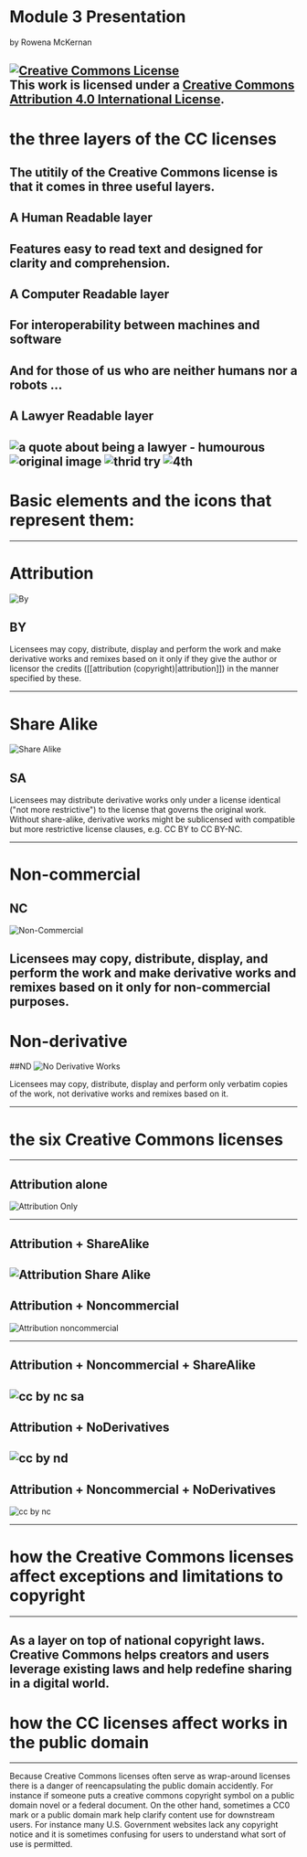 # Module 3 Presentation

by Rowena McKernan

<a rel="license" href="http://creativecommons.org/licenses/by/4.0/"><img alt="Creative Commons License" style="border-width:0" src="https://i.creativecommons.org/l/by/4.0/88x31.png" /></a><br />This work is licensed under a <a rel="license" href="http://creativecommons.org/licenses/by/4.0/">Creative Commons Attribution 4.0 International License</a>.
---

# the three layers of the CC licenses

The utitily of the Creative Commons license is that it comes in three useful layers.
---

## A Human Readable layer
Features easy to read text and designed for clarity and comprehension.
---
## A Computer Readable layer
For interoperability between machines and software
---
And for those of us who are neither humans nor a robots ...
---
## A Lawyer Readable layer
![a quote about being a lawyer - humourous](Presentations/CertificateCC/Mod3/Awesome-Facebook-Status-32064-statusmind.jpg)
![original image](http://statusmind.com/images/2014/02/Awesome-Facebook-Status-32064-statusmind.com.jpg)
![thrid try](https://github.com/WhatLibrarian/Presentations/blob/master/CertificateCC/Mod3/Awesome-Facebook-Status-32064-statusmind.jpg)
![4th](https://raw.githubusercontent.com/WhatLibrarian/Presentations/master/CertificateCC/Mod3/Awesome-Facebook-Status-32064-statusmind.jpg) 
---
# Basic elements and the icons that represent them:

---

# Attribution
![By](https://upload.wikimedia.org/wikipedia/commons/1/16/CC-BY_icon.svg)
## BY

Licensees may copy, distribute, display and perform the work and make derivative works and remixes based on it only if they give the author or licensor the credits ([[attribution (copyright)|attribution]]) in the manner specified by these.

---
# Share Alike
![Share Alike](https://upload.wikimedia.org/wikipedia/commons/2/29/Cc-sa.svg)
## SA

Licensees may distribute derivative works only under a license identical ("not more restrictive") to the license that governs the original work.  Without share-alike, derivative works might be sublicensed with compatible but more restrictive license clauses, e.g. CC BY to CC BY-NC.

---
# Non-commercial
## NC
![Non-Commercial](https://upload.wikimedia.org/wikipedia/commons/1/18/Creative_Commons_%22Non-Commercial%22_icon_%28SVG%2C_nominal_64x64%29.svg)

Licensees may copy, distribute, display, and perform the work and make derivative works and remixes based on it only for non-commercial purposes.
---
# Non-derivative
##ND
![No Derivative Works](https://upload.wikimedia.org/wikipedia/commons/c/c7/Cc-nd.svg)

Licensees may copy, distribute, display and perform only verbatim copies of the work, not derivative works and remixes based on it.

---

# the six Creative Commons licenses
---
## Attribution alone
![Attribution Only](https://upload.wikimedia.org/wikipedia/commons/1/16/CC-BY_icon.svg)

---

## Attribution + ShareAlike
![Attribution Share Alike](https://upload.wikimedia.org/wikipedia/commons/0/08/Cc-by-sa_%281%29.svg)
---

## Attribution + Noncommercial
![Attribution noncommercial](https://upload.wikimedia.org/wikipedia/commons/9/99/Cc-by-nc_icon.svg)

---

## Attribution + Noncommercial + ShareAlike
![cc by nc sa](https://upload.wikimedia.org/wikipedia/commons/1/12/Cc-by-nc-sa_icon.svg)
---

## Attribution + NoDerivatives
![cc by nd](https://upload.wikimedia.org/wikipedia/commons/1/16/Cc-by-nd_icon.svg)
---

## Attribution + Noncommercial + NoDerivatives
![cc by nc](https://upload.wikimedia.org/wikipedia/commons/f/f1/Cc-by-nc-nd_icon.svg)

---
# how the Creative Commons licenses affect exceptions and limitations to copyright
---
As a layer on top of national copyright laws.  Creative Commons helps creators and users leverage existing laws and help redefine sharing in a digital world.
---
# how the CC licenses affect works in the public domain
---

Because Creative Commons licenses often serve as wrap-around licenses there is a danger of reencapsulating the public domain accidently.  For instance if someone puts a creative commons copyright symbol on a public domain novel or a federal document. On the other hand, sometimes a CC0 mark or a public domain mark help clarify content use for downstream users.  For instance many U.S. Government websites lack any copyright notice and it is sometimes confusing for users to understand what sort of use is permitted.
